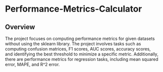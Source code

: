 # Performance-Metrics-Calculator

## Overview
The project focuses on computing performance metrics for given datasets without using the sklearn library. The project involves tasks such as computing confusion matrices, F1 scores, AUC scores, accuracy scores, and identifying the best threshold to minimize a specific metric. Additionally, there are performance metrics for regression tasks, including mean squared error, MAPE, and R^2 error.
